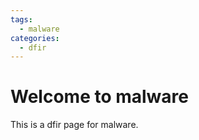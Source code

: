```yaml
---
tags:
  - malware
categories:
  - dfir
---
```


# Welcome to malware

This is a dfir page for malware.

